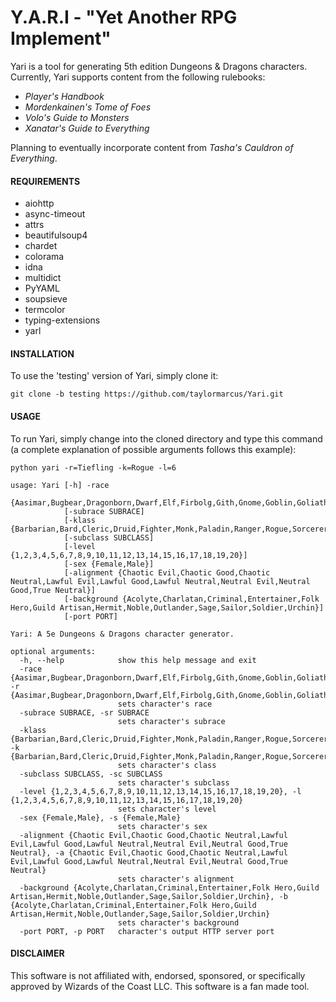 # Y.A.R.I - "Yet Another RPG Implement"


Yari is a tool for generating 5th edition Dungeons & Dragons characters. Currently, Yari supports content from the following rulebooks: 

  * *Player's Handbook*
  * *Mordenkainen's Tome of Foes*
  * *Volo's Guide to Monsters*
  * *Xanatar's Guide to Everything*

Planning to eventually incorporate content from *Tasha's Cauldron of Everything*.


#### REQUIREMENTS
  
  * aiohttp
  * async-timeout
  * attrs
  * beautifulsoup4
  * chardet
  * colorama
  * idna
  * multidict
  * PyYAML
  * soupsieve
  * termcolor
  * typing-extensions
  * yarl


#### INSTALLATION

To use the 'testing' version of Yari, simply clone it:

```git clone -b testing https://github.com/taylormarcus/Yari.git```


#### USAGE

To run Yari, simply change into the cloned directory and type this command (a complete explanation of possible arguments follows this example):

```python yari -r=Tiefling -k=Rogue -l=6```


```
usage: Yari [-h] -race
            {Aasimar,Bugbear,Dragonborn,Dwarf,Elf,Firbolg,Gith,Gnome,Goblin,Goliath,HalfElf,HalfOrc,Halfling,Hobgoblin,Human,Kenku,Kobold,Lizardfolk,Orc,Tabaxi,Tiefling,Triton,Yuanti}
            [-subrace SUBRACE]
            [-klass {Barbarian,Bard,Cleric,Druid,Fighter,Monk,Paladin,Ranger,Rogue,Sorcerer,Warlock,Wizard}]
            [-subclass SUBCLASS]
            [-level {1,2,3,4,5,6,7,8,9,10,11,12,13,14,15,16,17,18,19,20}]
            [-sex {Female,Male}]
            [-alignment {Chaotic Evil,Chaotic Good,Chaotic Neutral,Lawful Evil,Lawful Good,Lawful Neutral,Neutral Evil,Neutral Good,True Neutral}]
            [-background {Acolyte,Charlatan,Criminal,Entertainer,Folk Hero,Guild Artisan,Hermit,Noble,Outlander,Sage,Sailor,Soldier,Urchin}]
            [-port PORT]

Yari: A 5e Dungeons & Dragons character generator.

optional arguments:
  -h, --help            show this help message and exit
  -race {Aasimar,Bugbear,Dragonborn,Dwarf,Elf,Firbolg,Gith,Gnome,Goblin,Goliath,HalfElf,HalfOrc,Halfling,Hobgoblin,Human,Kenku,Kobold,Lizardfolk,Orc,Tabaxi,Tiefling,Triton,Yuanti}, -r {Aasimar,Bugbear,Dragonborn,Dwarf,Elf,Firbolg,Gith,Gnome,Goblin,Goliath,HalfElf,HalfOrc,Halfling,Hobgoblin,Human,Kenku,Kobold,Lizardfolk,Orc,Tabaxi,Tiefling,Triton,Yuanti}
                        sets character's race
  -subrace SUBRACE, -sr SUBRACE
                        sets character's subrace
  -klass {Barbarian,Bard,Cleric,Druid,Fighter,Monk,Paladin,Ranger,Rogue,Sorcerer,Warlock,Wizard}, -k {Barbarian,Bard,Cleric,Druid,Fighter,Monk,Paladin,Ranger,Rogue,Sorcerer,Warlock,Wizard}
                        sets character's class
  -subclass SUBCLASS, -sc SUBCLASS
                        sets character's subclass
  -level {1,2,3,4,5,6,7,8,9,10,11,12,13,14,15,16,17,18,19,20}, -l {1,2,3,4,5,6,7,8,9,10,11,12,13,14,15,16,17,18,19,20}
                        sets character's level
  -sex {Female,Male}, -s {Female,Male}
                        sets character's sex
  -alignment {Chaotic Evil,Chaotic Good,Chaotic Neutral,Lawful Evil,Lawful Good,Lawful Neutral,Neutral Evil,Neutral Good,True Neutral}, -a {Chaotic Evil,Chaotic Good,Chaotic Neutral,Lawful Evil,Lawful Good,Lawful Neutral,Neutral Evil,Neutral Good,True Neutral}
                        sets character's alignment
  -background {Acolyte,Charlatan,Criminal,Entertainer,Folk Hero,Guild Artisan,Hermit,Noble,Outlander,Sage,Sailor,Soldier,Urchin}, -b {Acolyte,Charlatan,Criminal,Entertainer,Folk Hero,Guild Artisan,Hermit,Noble,Outlander,Sage,Sailor,Soldier,Urchin}
                        sets character's background
  -port PORT, -p PORT   character's output HTTP server port
```


#### DISCLAIMER

This software is not affiliated with, endorsed, sponsored, or specifically approved
by Wizards of the Coast LLC. This software is a fan made tool.
